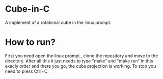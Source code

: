 # Cube-in-C
A implement of a rotational cube in the linux prompt.

# How to run?
First you need open the linux prompt , clone the repository and move to the directory. After all this it just needs to type "make" and "make run" in this exacly order and there you go, the cube projection is working. 
To stop you need to press Ctrl+C.
